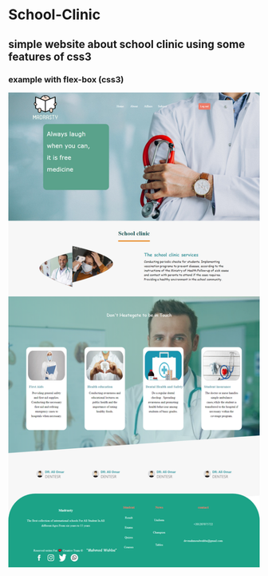# School-Clinic
## simple website about school clinic using some features of css3
### example with flex-box (css3)
![Alt text](screencapture.png?raw=true "Title")
